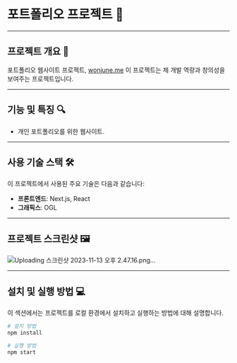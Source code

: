 # 포트폴리오 프로젝트 🌟

---

## 프로젝트 개요 📌
포트폴리오 웹사이트 프로젝트, [wonjune.me](http://wonjune.me)
이 프로젝트는 제 개발 역량과 창의성을 보여주는 프로젝트입니다.

---

## 기능 및 특징 🔍
- 개인 포트폴리오를 위한 웹사이트.

---

## 사용 기술 스택 🛠️
이 프로젝트에서 사용된 주요 기술은 다음과 같습니다:
- **프론트엔드**: Next.js, React
- **그래픽스**: OGL

---

## 프로젝트 스크린샷 🖼️
![Uploading 스크린샷 2023-11-13 오후 2.47.16.png…]()

---

## 설치 및 실행 방법 💻
이 섹션에서는 프로젝트를 로컬 환경에서 설치하고 실행하는 방법에 대해 설명합니다.

```bash
# 설치 방법
npm install

# 실행 방법
npm start
